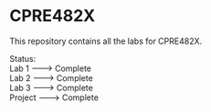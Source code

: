 # CPRE482X

This repository contains all the labs for CPRE482X.

Status: <br />
Lab 1   ---> Complete <br />
Lab 2   ---> Complete <br />
Lab 3   ---> Complete <br />
Project ---> Complete <br />
